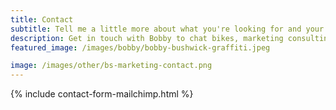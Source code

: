 ```yaml
---
title: Contact
subtitle: Tell me a little more about what you're looking for and your availability to chat this week or next! I'll get back to you ASAP. Looking forward to it!
description: Get in touch with Bobby to chat bikes, marketing consulting, and whatever you need help with!
featured_image: /images/bobby/bobby-bushwick-graffiti.jpeg

image: /images/other/bs-marketing-contact.png
---
```

{% include contact-form-mailchimp.html %}